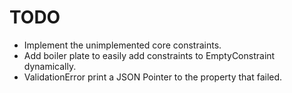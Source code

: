 # TODO

  * Implement the unimplemented core constraints.
  * Add boiler plate to easily add constraints to EmptyConstraint dynamically.
  * ValidationError print a JSON Pointer to the property that failed.
